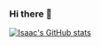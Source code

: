 ### Hi there 👋

[![Isaac's GitHub stats](https://github-readme-stats.vercel.app/api?username=oppongjr)](https://github.com/anuraghazra/github-readme-stats)


<!--
**oppongjr/oppongjr** is a ✨ _special_ ✨ repository because its `README.md` (this file) appears on your GitHub profile.

Here are some ideas to get you started:

- 🔭 I’m currently working on ...
- 🌱 I’m currently learning ...
- 👯 I’m looking to collaborate on ...
- 🤔 I’m looking for help with ...
- 💬 Ask me about ...
- 📫 How to reach me: ...
- 😄 Pronouns: ...
- ⚡ Fun fact: ...
-->
